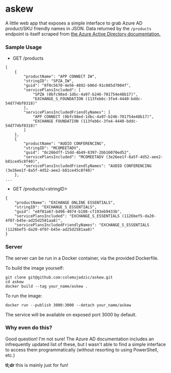 # askew
A little web app that exposes a simple interface to grab Azure AD product/SKU friendly names in JSON. Data returned by the `/products` endpoint is itself scraped from [the Azure Active Directory documentation.](https://docs.microsoft.com/en-us/azure/active-directory/users-groups-roles/licensing-service-plan-reference)

### Sample Usage

* GET /products

```
[
    {
        "productName": "APP CONNECT IW",
        "stringID": "SPZA_IW",
        "guid": "8f0c5670-4e56-4892-b06d-91c085d7004f",
        "servicePlansIncluded": [
            "SPZA (0bfc98ed-1dbc-4a97-b246-701754e48b17)",
            "EXCHANGE_S_FOUNDATION (113feb6c-3fe4-4440-bddc-54d774bf0318)"
        ],
        "servicePlansIncludedFriendlyNames": [
            "APP CONNECT (0bfc98ed-1dbc-4a97-b246-701754e48b17)",
            "EXCHANGE FOUNDATION (113feb6c-3fe4-4440-bddc-54d774bf0318)"
        ]
    },
    {
        "productName": "AUDIO CONFERENCING",
        "stringID": "MCOMEETADV",
        "guid": "0c266dff-15dd-4b49-8397-2bb16070ed52",
        "servicePlansIncluded": "MCOMEETADV (3e26ee1f-8a5f-4d52-aee2-b81ce45c8f40)",
        "servicePlansIncludedFriendlyNames": "AUDIO CONFERENCING (3e26ee1f-8a5f-4d52-aee2-b81ce45c8f40)"
    },
...
```

* GET /products/\<stringID>

```
{
    "productName": "EXCHANGE ONLINE ESSENTIALS",
    "stringID": "EXCHANGE_S_ESSENTIALS",
    "guid": "e8f81a67-bd96-4074-b108-cf193eb9433b",
    "servicePlansIncluded": "EXCHANGE_S_ESSENTIALS (1126bef5-da20-4f07-b45e-ad25d2581aa8)",
    "servicePlansIncludedFriendlyNames": "EXCHANGE_S_ESSENTIALS (1126bef5-da20-4f07-b45e-ad25d2581aa8)"
}
```

### Server

The server can be run in a Docker container, via the provided Dockerfile.

To build the image yourself:

```
git clone git@github.com:colemujadzic/askew.git
cd askew
docker build --tag your_name/askew .
```

To run the image:

```
docker run --publish 3000:3000 --detach your_name/askew
```

The service will be available on exposed port 3000 by default.

### Why even do this?
Good question! I'm not sure! The Azure AD documentation includes an infrequently updated list of these, but I wasn't able to find a simple interface to access them programmatically (without resorting to using PowerShell, etc.) 

**tl;dr** this is mainly just for fun!
